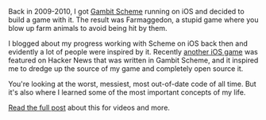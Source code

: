 
Back in 2009-2010, I got [Gambit Scheme](http://gambitscheme.org/) running on iOS and decided to build a game with it. The result was Farmaggedon, a stupid game where you blow up farm animals to avoid being hit by them.

I blogged about my progress working with Scheme on iOS back then and evidently a lot of people were inspired by it. Recently [another iOS game](https://news.ycombinator.com/item?id=7361947) was featured on Hacker News that was written in Gambit Scheme, and it inspired me to dredge up the source of my game and completely open source it.

You're looking at the worst, messiest, most out-of-date code of all time. But it's also where I learned some of the most important concepts of my life.

[Read the full post](http://jlongster.com/Open-Sourcing-My-Gambit-Scheme-iOS-Game-from-2010) about this for videos and more.
